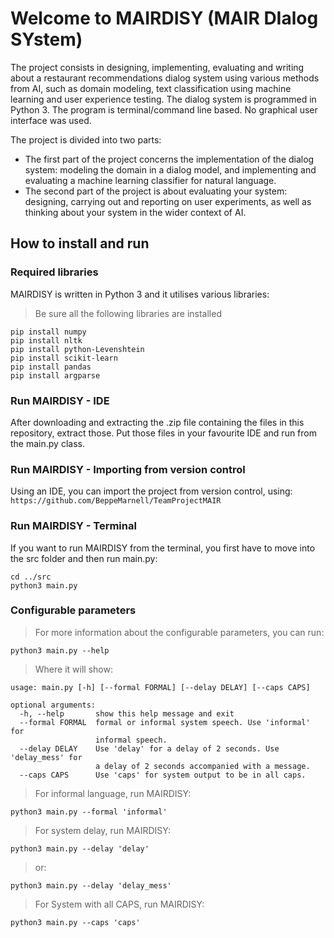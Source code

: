 # Welcome to MAIRDISY (MAIR DIalog SYstem)

The project consists in designing, implementing, evaluating and writing about a restaurant recommendations dialog system using various methods from AI, such as domain modeling, text classification using machine learning and user experience testing. The dialog system is programmed in Python 3. The program is terminal/command line based. No graphical user interface was used. 

The project is divided into two parts: 

- The first part of the project concerns the implementation of the dialog system: modeling the domain in a dialog model, and implementing and evaluating a machine learning classifier for natural language. 
- The second part of the project is about evaluating your system: designing, carrying out and reporting on user experiments, as well as thinking about your system in the wider context of AI.

## How to install and run
### Required libraries
MAIRDISY is written in Python 3 and it utilises various libraries:
> Be sure all the following libraries are installed

```shell
pip install numpy
pip install nltk
pip install python-Levenshtein
pip install scikit-learn
pip install pandas
pip install argparse
```
### Run MAIRDISY - IDE
After downloading and extracting the .zip file containing the files in this repository, 
extract those. Put those files in your favourite IDE and run from the main.py class.

### Run MAIRDISY - Importing from version control
Using an IDE, you can import the project from version control, using: `https://github.com/BeppeMarnell/TeamProjectMAIR`

### Run MAIRDISY - Terminal
If you want to run MAIRDISY from the terminal, you first have to move into the src folder and then run main.py:
```shell
cd ../src
python3 main.py
```

### Configurable parameters
> For more information about the configurable parameters, you can run:
```shell
python3 main.py --help
```
> Where it will show:
```
usage: main.py [-h] [--formal FORMAL] [--delay DELAY] [--caps CAPS]

optional arguments:
  -h, --help       show this help message and exit
  --formal FORMAL  formal or informal system speech. Use 'informal' for
                   informal speech.
  --delay DELAY    Use 'delay' for a delay of 2 seconds. Use 'delay_mess' for
                   a delay of 2 seconds accompanied with a message.
  --caps CAPS      Use 'caps' for system output to be in all caps.
```

> For informal language, run MAIRDISY: 
```shell
python3 main.py --formal 'informal'
```

> For system delay, run MAIRDISY:
```shell
python3 main.py --delay 'delay'
```

> or:
```shell
python3 main.py --delay 'delay_mess'
```

> For System with all CAPS, run MAIRDISY:
```shell
python3 main.py --caps 'caps'
```

<!-- # Transition diagram:
![Image of Yaktocat](diagram.jpg) -->
